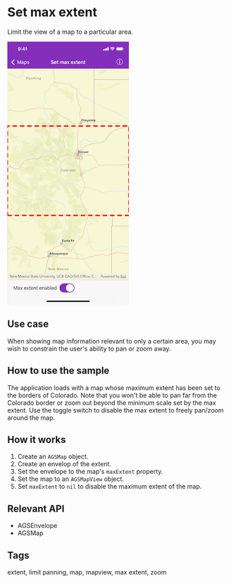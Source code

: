 # Set max extent

Limit the view of a map to a particular area.

![Image of set max extent](set-max-extent.png)

## Use case

When showing map information relevant to only a certain area, you may wish to constrain the user's ability to pan or zoom away.

## How to use the sample

The application loads with a map whose maximum extent has been set to the borders of Colorado. Note that you won't be able to pan far from the Colorado border or zoom out beyond the minimum scale set by the max extent. Use the toggle switch to disable the max extent to freely pan/zoom around the map.

## How it works

1. Create an `AGSMap` object.
2. Create an envelop of the extent.
3. Set the envelope to the map's `maxExtent` property.
4. Set the map to an `AGSMapView` object.
5. Set `maxExtent` to `nil` to disable the maximum extent of the map.

## Relevant API

* AGSEnvelope
* AGSMap

## Tags

extent, limit panning, map, mapview, max extent, zoom
